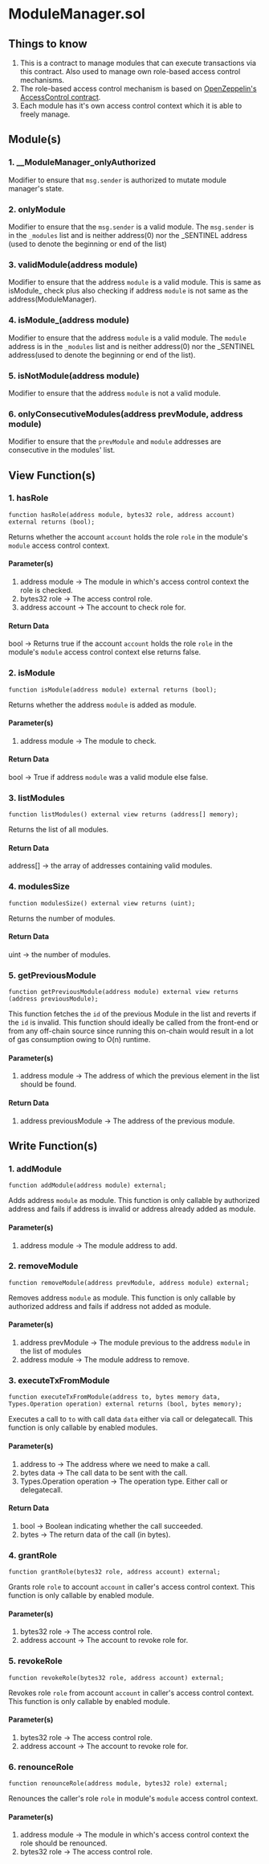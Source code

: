 # ModuleManager.sol

## Things to know

1. This is a contract to manage modules that can execute transactions via this contract. Also used to manage own role-based access control mechanisms.
2. The role-based access control mechanism is based on [OpenZeppelin's AccessControl contract](https://github.com/OpenZeppelin/openzeppelin-contracts/blob/master/contracts/access/AccessControl.sol).
3. Each module has it's own access control context which it is able to freely manage.

## Module(s)

### 1. __ModuleManager_onlyAuthorized

Modifier to ensure that `msg.sender` is authorized to mutate module manager's state.

### 2. onlyModule

Modifier to ensure that the `msg.sender` is a valid module. The `msg.sender` is in the `_modules` list and is neither address(0) nor the _SENTINEL address (used to denote the beginning or end of the list)

### 3. validModule(address module)

Modifier to ensure that the address `module` is a valid module. This is same as isModule_ check plus also checking if address `module` is not same as the address(ModuleManager).

### 4. isModule_(address module)

Modifier to ensure that the address `module` is a valid module. The `module` address is in the `_modules` list and is neither address(0) nor the _SENTINEL address(used to denote the beginning or end of the list).

### 5. isNotModule(address module)

Modifier to ensure that the address `module` is not a valid module.

### 6. onlyConsecutiveModules(address prevModule, address module)

Modifier to ensure that the `prevModule` and `module` addresses are consecutive in the modules' list.

## View Function(s)

### 1. hasRole

`function hasRole(address module, bytes32 role, address account) external returns (bool);`

Returns whether the account `account` holds the role `role` in the module's `module` access control context.

#### Parameter(s)

1. address module -> The module in which's access control context the role is checked.
2. bytes32 role -> The access control role.
3. address account -> The account to check role for.

#### Return Data

bool -> Returns true if the account `account` holds the role `role` in the module's `module` access control context else returns false.

### 2. isModule

`function isModule(address module) external returns (bool);`

Returns whether the address `module` is added as module.

#### Parameter(s)

1. address module -> The module to check.

#### Return Data

bool -> True if address `module` was a valid module else false.

### 3. listModules

`function listModules() external view returns (address[] memory);`

Returns the list of all modules.

#### Return Data

address[] -> the array of addresses containing valid modules.

### 4. modulesSize

`function modulesSize() external view returns (uint);`

Returns the number of modules.

#### Return Data

uint -> the number of modules.

### 5. getPreviousModule

`function getPreviousModule(address module) external view returns (address previousModule);`

This function fetches the `id` of the previous Module in the list and reverts if the `id` is invalid.
This function should ideally be called from the front-end or from any off-chain source since running this on-chain would result in a lot of gas consumption owing to O(n) runtime.

#### Parameter(s)

1. address module -> The address of which the previous element in the list should be found.

#### Return Data

1. address previousModule -> The address of the previous module.

## Write Function(s)

### 1. addModule

`function addModule(address module) external;`

Adds address `module` as module. This function is only callable by authorized address and fails if address is invalid or address already added as module.

#### Parameter(s)

1. address module -> The module address to add.

### 2. removeModule

`function removeModule(address prevModule, address module) external;`

Removes address `module` as module. This function is only callable by authorized address and fails if address not added as module.

#### Parameter(s)

1. address prevModule -> The module previous to the address `module` in the list of modules
2. address module -> The module address to remove.

### 3. executeTxFromModule

`function executeTxFromModule(address to, bytes memory data, Types.Operation operation) external returns (bool, bytes memory);`

Executes a call to `to` with call data `data` either via call or delegatecall. This function is only callable by enabled modules.

#### Parameter(s)

1. address to -> The address where we need to make a call.
2. bytes data -> The call data to be sent with the call.
3. Types.Operation operation -> The operation type. Either call or delegatecall.

#### Return Data

1. bool -> Boolean indicating whether the call succeeded.
2. bytes -> The return data of the call (in bytes).

### 4. grantRole

`function grantRole(bytes32 role, address account) external;`

Grants role `role` to account `account` in caller's access control context. This function is only callable by enabled module.

#### Parameter(s)

1. bytes32 role -> The access control role.
2. address account ->  The account to revoke role for.

### 5. revokeRole

`function revokeRole(bytes32 role, address account) external;`

Revokes role `role` from account `account` in caller's access control context. This function is only callable by enabled module.

#### Parameter(s)

1. bytes32 role -> The access control role.
2. address account ->  The account to revoke role for.

### 6. renounceRole

`function renounceRole(address module, bytes32 role) external;`

Renounces the caller's role `role` in module's `module` access control context.

#### Parameter(s)

1. address module -> The module in which's access control context the role should be renounced.
2. bytes32 role -> The access control role.